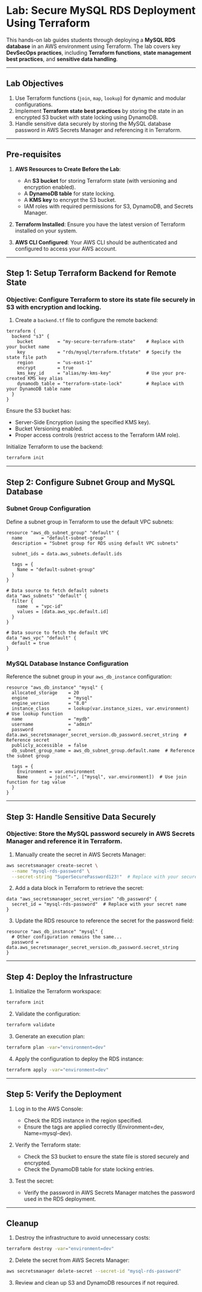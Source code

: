 # Lab: Secure MySQL RDS Deployment Using Terraform

This hands-on lab guides students through deploying a **MySQL RDS database** in an AWS environment using Terraform. The lab covers key **DevSecOps practices**, including **Terraform functions**, **state management best practices**, and **sensitive data handling**.

---

## Lab Objectives

1. Use Terraform functions (`join`, `map`, `lookup`) for dynamic and modular configurations.
2. Implement **Terraform state best practices** by storing the state in an encrypted S3 bucket with state locking using DynamoDB.
3. Handle sensitive data securely by storing the MySQL database password in AWS Secrets Manager and referencing it in Terraform.

---

## Pre-requisites

1. **AWS Resources to Create Before the Lab**:
   - An **S3 bucket** for storing Terraform state (with versioning and encryption enabled).
   - A **DynamoDB table** for state locking.
   - A **KMS key** to encrypt the S3 bucket.
   - IAM roles with required permissions for S3, DynamoDB, and Secrets Manager.

2. **Terraform Installed**: Ensure you have the latest version of Terraform installed on your system.
3. **AWS CLI Configured**: Your AWS CLI should be authenticated and configured to access your AWS account.

---

## Step 1: Setup Terraform Backend for Remote State

### Objective: Configure Terraform to store its state file securely in S3 with encryption and locking.

1. Create a `backend.tf` file to configure the remote backend:

```hcl
terraform {
  backend "s3" {
    bucket         = "my-secure-terraform-state"    # Replace with your bucket name
    key            = "rds/mysql/terraform.tfstate"  # Specify the state file path
    region         = "us-east-1"
    encrypt        = true
    kms_key_id     = "alias/my-kms-key"             # Use your pre-created KMS key alias
    dynamodb_table = "terraform-state-lock"         # Replace with your DynamoDB table name
  }
}
```

Ensure the S3 bucket has:

- Server-Side Encryption (using the specified KMS key).
- Bucket Versioning enabled.
- Proper access controls (restrict access to the Terraform IAM role).

Initialize Terraform to use the backend:

```bash
terraform init
```

---

## Step 2: Configure Subnet Group and MySQL Database

### Subnet Group Configuration

Define a subnet group in Terraform to use the default VPC subnets:

```hcl
resource "aws_db_subnet_group" "default" {
  name       = "default-subnet-group"
  description = "Subnet group for RDS using default VPC subnets"

  subnet_ids = data.aws_subnets.default.ids

  tags = {
    Name = "default-subnet-group"
  }
}

# Data source to fetch default subnets
data "aws_subnets" "default" {
  filter {
    name   = "vpc-id"
    values = [data.aws_vpc.default.id]
  }
}

# Data source to fetch the default VPC
data "aws_vpc" "default" {
  default = true
}
```

### MySQL Database Instance Configuration

Reference the subnet group in your `aws_db_instance` configuration:

```hcl
resource "aws_db_instance" "mysql" {
  allocated_storage    = 20
  engine               = "mysql"
  engine_version       = "8.0"
  instance_class       = lookup(var.instance_sizes, var.environment)  # Use lookup function
  name                 = "mydb"
  username             = "admin"
  password             = data.aws_secretsmanager_secret_version.db_password.secret_string  # Reference secret
  publicly_accessible  = false
  db_subnet_group_name = aws_db_subnet_group.default.name  # Reference the subnet group

  tags = {
    Environment = var.environment
    Name        = join("-", ["mysql", var.environment])  # Use join function for tag value
  }
}
```

---

## Step 3: Handle Sensitive Data Securely

### Objective: Store the MySQL password securely in AWS Secrets Manager and reference it in Terraform.

1. Manually create the secret in AWS Secrets Manager:

```bash
aws secretsmanager create-secret \
  --name "mysql-rds-password" \
  --secret-string "SuperSecurePassword123!"  # Replace with your secure password
```

2. Add a data block in Terraform to retrieve the secret:

```hcl
data "aws_secretsmanager_secret_version" "db_password" {
  secret_id = "mysql-rds-password"  # Replace with your secret name
}
```

3. Update the RDS resource to reference the secret for the password field:

```hcl
resource "aws_db_instance" "mysql" {
  # Other configuration remains the same...
  password = data.aws_secretsmanager_secret_version.db_password.secret_string
}
```

---

## Step 4: Deploy the Infrastructure

1. Initialize the Terraform workspace:

```bash
terraform init
```

2. Validate the configuration:

```bash
terraform validate
```

3. Generate an execution plan:

```bash
terraform plan -var="environment=dev"
```

4. Apply the configuration to deploy the RDS instance:

```bash
terraform apply -var="environment=dev"
```

---

## Step 5: Verify the Deployment

1. Log in to the AWS Console:
   - Check the RDS instance in the region specified.
   - Ensure the tags are applied correctly (Environment=dev, Name=mysql-dev).

2. Verify the Terraform state:
   - Check the S3 bucket to ensure the state file is stored securely and encrypted.
   - Check the DynamoDB table for state locking entries.

3. Test the secret:
   - Verify the password in AWS Secrets Manager matches the password used in the RDS deployment.

---

## Cleanup

1. Destroy the infrastructure to avoid unnecessary costs:

```bash
terraform destroy -var="environment=dev"
```

2. Delete the secret from AWS Secrets Manager:

```bash
aws secretsmanager delete-secret --secret-id "mysql-rds-password"
```

3. Review and clean up S3 and DynamoDB resources if not required.



